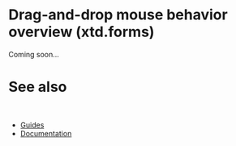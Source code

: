 # Drag-and-drop mouse behavior overview (xtd.forms)

Coming soon...

# See also
​
* [Guides](/docs/documentation/guides)
* [Documentation](/docs/documentation)

[//]: # (https://learn.microsoft.com/en-us/dotnet/desktop/winforms/input-mouse/drag-and-drop?view=netdesktop-6.0)
